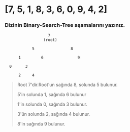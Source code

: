 # [7, 5, 1, 8, 3, 6, 0, 9, 4, 2]
### Dizinin Binary-Search-Tree aşamalarını yazınız.


                       7
                     (root)

                5                8
          
          1         6               9
        
      0      3 

          2     4
          
          
          
>Root 7'dir.Root'un sağında 8, solunda 5 bulunur.
>
>5'in solunda 1, sağında 6 bulunur
>
>1'in solunda 0, sağında 3 bulunur.
>
>3'ün solunda 2, sağında 4 bulunur.
>
>8'in sağında 9 bulunur.
